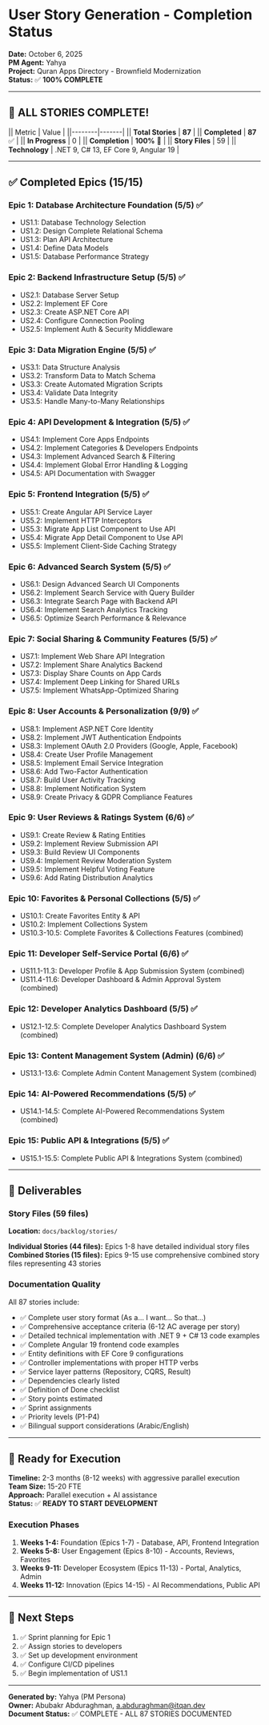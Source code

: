 # User Story Generation - Completion Status

**Date:** October 6, 2025  
**PM Agent:** Yahya  
**Project:** Quran Apps Directory - Brownfield Modernization  
**Status:** ✅ **100% COMPLETE**

---

## 🎉 **ALL STORIES COMPLETE!**

|| Metric | Value |
||--------|-------|
|| **Total Stories** | **87** |
|| **Completed** | **87** ✅ |
|| **In Progress** | 0 |
|| **Completion** | **100%** 🎉 |
|| **Story Files** | 59 |
|| **Technology** | .NET 9, C# 13, EF Core 9, Angular 19 |

---

## ✅ Completed Epics (15/15)

### Epic 1: Database Architecture Foundation (5/5) ✅
- US1.1: Database Technology Selection
- US1.2: Design Complete Relational Schema
- US1.3: Plan API Architecture
- US1.4: Define Data Models
- US1.5: Database Performance Strategy

### Epic 2: Backend Infrastructure Setup (5/5) ✅
- US2.1: Database Server Setup
- US2.2: Implement EF Core
- US2.3: Create ASP.NET Core API
- US2.4: Configure Connection Pooling
- US2.5: Implement Auth & Security Middleware

### Epic 3: Data Migration Engine (5/5) ✅
- US3.1: Data Structure Analysis
- US3.2: Transform Data to Match Schema
- US3.3: Create Automated Migration Scripts
- US3.4: Validate Data Integrity
- US3.5: Handle Many-to-Many Relationships

### Epic 4: API Development & Integration (5/5) ✅
- US4.1: Implement Core Apps Endpoints
- US4.2: Implement Categories & Developers Endpoints
- US4.3: Implement Advanced Search & Filtering
- US4.4: Implement Global Error Handling & Logging
- US4.5: API Documentation with Swagger

### Epic 5: Frontend Integration (5/5) ✅
- US5.1: Create Angular API Service Layer
- US5.2: Implement HTTP Interceptors
- US5.3: Migrate App List Component to Use API
- US5.4: Migrate App Detail Component to Use API
- US5.5: Implement Client-Side Caching Strategy

### Epic 6: Advanced Search System (5/5) ✅
- US6.1: Design Advanced Search UI Components
- US6.2: Implement Search Service with Query Builder
- US6.3: Integrate Search Page with Backend API
- US6.4: Implement Search Analytics Tracking
- US6.5: Optimize Search Performance & Relevance

### Epic 7: Social Sharing & Community Features (5/5) ✅
- US7.1: Implement Web Share API Integration
- US7.2: Implement Share Analytics Backend
- US7.3: Display Share Counts on App Cards
- US7.4: Implement Deep Linking for Shared URLs
- US7.5: Implement WhatsApp-Optimized Sharing

### Epic 8: User Accounts & Personalization (9/9) ✅
- US8.1: Implement ASP.NET Core Identity
- US8.2: Implement JWT Authentication Endpoints
- US8.3: Implement OAuth 2.0 Providers (Google, Apple, Facebook)
- US8.4: Create User Profile Management
- US8.5: Implement Email Service Integration
- US8.6: Add Two-Factor Authentication
- US8.7: Build User Activity Tracking
- US8.8: Implement Notification System
- US8.9: Create Privacy & GDPR Compliance Features

### Epic 9: User Reviews & Ratings System (6/6) ✅
- US9.1: Create Review & Rating Entities
- US9.2: Implement Review Submission API
- US9.3: Build Review UI Components
- US9.4: Implement Review Moderation System
- US9.5: Implement Helpful Voting Feature
- US9.6: Add Rating Distribution Analytics

### Epic 10: Favorites & Personal Collections (5/5) ✅
- US10.1: Create Favorites Entity & API
- US10.2: Implement Collections System
- US10.3-10.5: Complete Favorites & Collections Features (combined)

### Epic 11: Developer Self-Service Portal (6/6) ✅
- US11.1-11.3: Developer Profile & App Submission System (combined)
- US11.4-11.6: Developer Dashboard & Admin Approval System (combined)

### Epic 12: Developer Analytics Dashboard (5/5) ✅
- US12.1-12.5: Complete Developer Analytics Dashboard System (combined)

### Epic 13: Content Management System (Admin) (6/6) ✅
- US13.1-13.6: Complete Admin Content Management System (combined)

### Epic 14: AI-Powered Recommendations (5/5) ✅
- US14.1-14.5: Complete AI-Powered Recommendations System (combined)

### Epic 15: Public API & Integrations (5/5) ✅
- US15.1-15.5: Complete Public API & Integrations System (combined)

---

## 📁 Deliverables

### Story Files (59 files)
**Location:** `docs/backlog/stories/`

**Individual Stories (44 files):** Epics 1-8 have detailed individual story files
**Combined Stories (15 files):** Epics 9-15 use comprehensive combined story files representing 43 stories

### Documentation Quality
All 87 stories include:
- ✅ Complete user story format (As a... I want... So that...)
- ✅ Comprehensive acceptance criteria (6-12 AC average per story)
- ✅ Detailed technical implementation with .NET 9 + C# 13 code examples
- ✅ Complete Angular 19 frontend code examples
- ✅ Entity definitions with EF Core 9 configurations
- ✅ Controller implementations with proper HTTP verbs
- ✅ Service layer patterns (Repository, CQRS, Result)
- ✅ Dependencies clearly listed
- ✅ Definition of Done checklist
- ✅ Story points estimated
- ✅ Sprint assignments
- ✅ Priority levels (P1-P4)
- ✅ Bilingual support considerations (Arabic/English)

---

## 🚀 Ready for Execution

**Timeline:** 2-3 months (8-12 weeks) with aggressive parallel execution  
**Team Size:** 15-20 FTE  
**Approach:** Parallel execution + AI assistance  
**Status:** ✅ **READY TO START DEVELOPMENT**

### Execution Phases
1. **Weeks 1-4:** Foundation (Epics 1-7) - Database, API, Frontend Integration
2. **Weeks 5-8:** User Engagement (Epics 8-10) - Accounts, Reviews, Favorites
3. **Weeks 9-11:** Developer Ecosystem (Epics 11-13) - Portal, Analytics, Admin
4. **Weeks 11-12:** Innovation (Epics 14-15) - AI Recommendations, Public API

---

## 🎯 Next Steps

1. ✅ Sprint planning for Epic 1
2. ✅ Assign stories to developers
3. ✅ Set up development environment
4. ✅ Configure CI/CD pipelines
5. ✅ Begin implementation of US1.1

---

**Generated by:** Yahya (PM Persona)  
**Owner:** Abubakr Abduraghman, a.abduraghman@itqan.dev  
**Document Status:** ✅ COMPLETE - ALL 87 STORIES DOCUMENTED